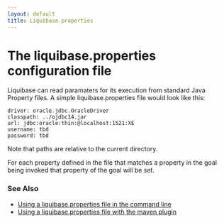 ```yaml
---
layout: default
title: Liquibase.properties
---
```


# The liquibase.properties configuration file #

Liquibase can read paramaters for its execution from standard Java Property files. A simple liquibase.properties file would look like this:

    driver: oracle.jdbc.OracleDriver
    classpath: ../ojdbc14.jar
    url: jdbc:oracle:thin:@localhost:1521:XE
    username: tbd
    password: tbd

Note that paths are relative to the current directory.

For each property defined in the file that matches a property in the goal being invoked that property of the goal will be set.

### See Also ###
* [Using a liquibase.properties file in the command  line](command_line.html#using_a_liquibase.properties_file)
* [Using a liquibase.properties file with the maven plugin](maven/index.html#using_configuration_property_files)

